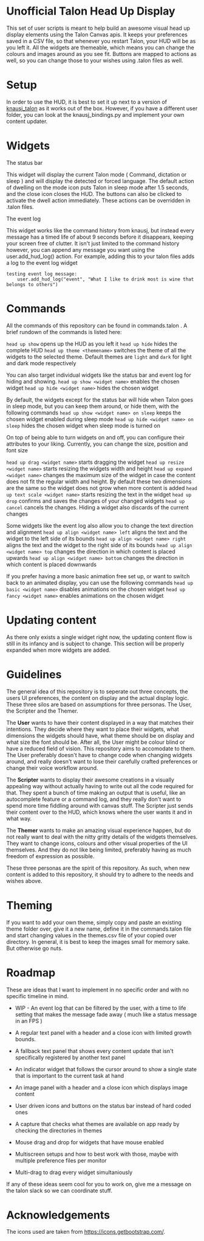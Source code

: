 # Unofficial Talon Head Up Display

This set of user scripts is meant to help build an awesome visual head up display elements using the Talon Canvas apis. 
It keeps your preferences saved in a CSV file, so that whenever you restart Talon, your HUD will be as you left it.
All the widgets are themeable, which means you can change the colours and images around as you see fit.
Buttons are mapped to actions as well, so you can change those to your wishes using .talon files as well.

# Setup

In order to use the HUD, it is best to set it up next to a version of [knausj_talon](https://github.com/knausj85/knausj_talon/) as it works out of the box. 
However, if you have a different user folder, you can look at the knausj_bindings.py and implement your own content updater.

# Widgets

The status bar

This widget will display the current Talon mode ( Command, dictation or sleep ) and will display the detected or forced language.
The default action of dwelling on the mode icon puts Talon in sleep mode after 1.5 seconds, and the close icon closes the HUD. 
The buttons can also be clicked to activate the dwell action immediately.
These actions can be overridden in .talon files.

The event log

This widget works like the command history from knausj, but instead every message has a timed life of about 9 seconds before it disappears, keeping your screen free of clutter.
It isn't just limited to the command history however, you can append any message you want using the user.add_hud_log() action.
For example, adding this to your talon files adds a log to the event log widget

```
testing event log message:
	user.add_hud_log("event", "What I like to drink most is wine that belongs to others")
```

# Commands

All the commands of this repository can be found in commands.talon . A brief rundown of the commands is listed here:

`head up show` opens up the HUD as you left it
`head up hide` hides the complete HUD
`head up theme <themename>` switches the theme of all the widgets to the selected theme. Default themes are `light` and `dark` for light and dark mode respectively

You can also target individual widgets like the status bar and event log for hiding and showing. 
`head up show <widget name>` enables the chosen widget
`head up hide <widget name>` hides the chosen widget

By default, the widgets except for the status bar will hide when Talon goes in sleep mode, but you can keep them around, or hide them, with the following commands
`head up show <widget name> on sleep` keeps the chosen widget enabled during sleep mode
`head up hide <widget name> on sleep` hides the chosen widget when sleep mode is turned on

On top of being able to turn widgets on and off, you can configure their attributes to your liking.
Currently, you can change the size, position and font size

`head up drag <widget name>` starts dragging the widget
`head up resize <widget name>` starts resizing the widgets width and height
`head up expand <widget name>` changes the maximum size of the widget in case the content does not fit the regular width and height. 
By default these two dimensions are the same so the widget does not grow when more content is added
`head up text scale <widget name>` starts resizing the text in the widget
`head up drop` confirms and saves the changes of your changed widgets
`head up cancel` cancels the changes. Hiding a widget also discards of the current changes

Some widgets like the event log also allow you to change the text direction and alignment
`head up align <widget name> left` aligns the text and the widget to the left side of its bounds
`head up align <widget name> right` aligns the text and the widget to the right side of its bounds
`head up align <widget name> top` changes the direction in which content is placed upwards
`head up align <widget name> bottom` changes the direction in which content is placed downwards

If you prefer having a more basic animation free set up, or want to switch back to an animated display, you can use the following commands 
`head up basic <widget name>` disables animations on the chosen widget
`head up fancy <widget name>` enables animations on the chosen widget

# Updating content

As there only exists a single widget right now, the updating content flow is still in its infancy and is subject to change.
This section will be properly expanded when more widgets are added.

# Guidelines

The general idea of this repository is to seperate out three concepts, the users UI preferences, the content on display and the actual display logic.
These three silos are based on assumptions for three personas. The User, the Scripter and the Themer.

The **User** wants to have their content displayed in a way that matches their intentions. 
They decide where they want to place their widgets, what dimensions the widgets should have, what theme should be on display and what size the font should be. After all, the User might be colour blind or have a reduced field of vision. This repository aims to accomodate to them.
The User preferably doesn't have to change code when changing widgets around, and really doesn't want to lose their carefully crafted preferences or change their voice workflow around.

The **Scripter** wants to display their awesome creations in a visually appealing way without actually having to write out all the code required for that. They spent a bunch of time making an output that is useful, like an autocomplete feature or a command log, and they really don't want to spend more time fiddling around with canvas stuff.
The Scripter just sends their content over to the HUD, which knows where the user wants it and in what way.

The **Themer** wants to make an amazing visual experience happen, but do not really want to deal with the nitty gritty details of the widgets themselves. They want to change icons, colours and other visual properties of the UI themselves. And they do not like being limited, preferably having as much freedom of expression as possible.

These three personas are the spirit of this repository. As such, when new content is added to this repository, it should try to adhere to the needs and wishes above.

# Theming

If you want to add your own theme, simply copy and paste an existing theme folder over, give it a new name, define it in the commands.talon file and start changing values in the themes.csv file of your copied over directory.
In general, it is best to keep the images small for memory sake. But otherwise go nuts.

# Roadmap

These are ideas that I want to implement in no specific order and with no specific timeline in mind.

- WIP - An event log that can be filtered by the user, with a time to life setting that makes the message fade away ( much like a status message in an FPS )
- A regular text panel with a header and a close icon with limited growth bounds.
- A fallback text panel that shows every content update that isn't specifically registered by another text panel
- An indicator widget that follows the cursor around to show a single state that is important to the current task at hand
- An image panel with a header and a close icon which displays image content
- User driven icons and buttons on the status bar instead of hard coded ones
- A capture that checks what themes are available on app ready by checking the directories in themes

- Mouse drag and drop for widgets that have mouse enabled

- Multiscreen setups and how to best work with those, maybe with multiple preference files per monitor
- Multi-drag to drag every widget simultaniously

If any of these ideas seem cool for you to work on, give me a message on the talon slack so we can coordinate stuff.

# Acknowledgements

The icons used are taken from https://icons.getbootstrap.com/.